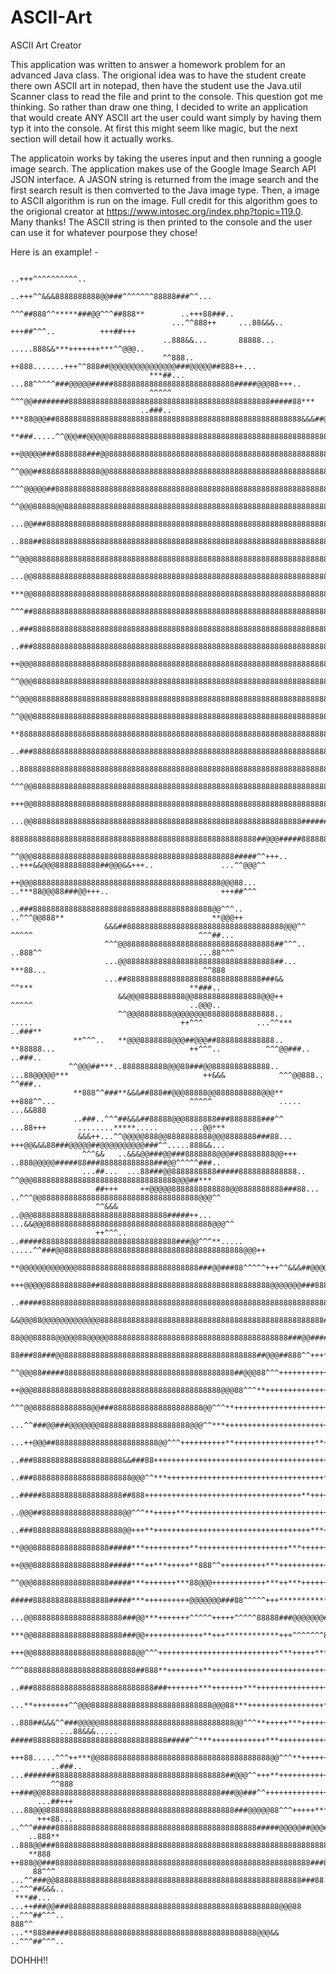 # ASCII-Art
ASCII Art Creator 

This application was written to answer a homework problem for an advanced Java class. The origional idea was to have the student 
create there own ASCII art in notepad, then have the student use the Java.util Scanner class to read the file and print to the 
console. This question got me thinking. So rather than draw one thing, I decided to write an application that would create ANY 
ASCII art the user could want simply by having them typ it into the console. At first this might seem like magic, but the next 
section will detail how it actually works. 

The applicatoin works by taking the useres input and then running a google image search. The application makes use of the Google 
Image Search API JSON interface. A JASON string is returned from the image search and the first search result is then comverted 
to the Java image type. Then, a image to ASCII algorithm is run on the image. Full credit for this algorithm goes to the 
origional creator at https://www.intosec.org/index.php?topic=119.0. Many thanks! The ASCII string is then printed to the 
console and the user can use it for whatever pourpose they chose! 

Here is an example! - 

                                                                                                                                                                                                                                    
                                                                   ..+++^^^^^^^^^^..                                                                                                                                  
                                                ..+++^^&&&8888888888@@###^^^^^^^88888###^^...                                                                                                                          
                                             ^^^##888^^*****###@@^^^##888**        ..+++88###..                                                                                                                        
                                        ...^^888++     ...88&&&..     +++##^^^..          +++##+++                                                                                                                     
                                      ..888&&...       88888...       .....888&&***+++++++***^^@@@..                                                                                                                   
                                      ^^888..        ++888.......+++^^888##@@@@@@@@@@@@@@@###@@@@@##888++...                                                                                                           
                                   ***##...       ...88^^^^^###@@@@@#####888888888888888888888888888#####@@@88+++..                                                                                                    
                                   ^^^^^          ^^^@@########888888888888888888888888888888888888888888888#####88***                                                                                                 
                                 ..###..     ***88@@@##8888888888888888888888888888888888888888888888888888888&&&##@@@^^                                                                                               
                                 **###.....^^@@@##@@@@@888888888888888888888888888888888888888888888888888888888888888@@888..                                                                                          
                                 ++@@@@@###8888888###@@88888888888888888888888888888888888888888888888888888888888888888888@@&&&..                                                                                     
                                 ^^@@@##8888888888888@@8888888888888888888888888888888888888888888888888888888888888888888888@@@&&                                                                                     
                             ^^^@@@@@##8888888888888888888888888888888888888888888888888888888888888888888888888888888888888888@@^^^                                                                                  
                            ^^@@@88888@@888888888888888888888888888888888888888888888888888888888888888888888888888888888888888888@@@**                                                                                
                         ...@@###8888888888888888888888888888888888888888888888888888888888888888888888888888888888888888888888888###88                                                                                
                       ..888##8888888888888888888888888888888888888888888888888888888888888888888888888888888888888888888888888888888@@+++                                                                             
                       ^^@@@888888888888888888888888888888888888888888888888888888888888888888888888888888888888888888888888888888888##888..                                                                           
                    ...@@88888888888888888888888888888888888888888888888888888888888888888888888888888888888888888888888888888888888888@@@++                                                                           
                    ***@@88888888888888888888888888888888888888888888888888888888888888888888888888888888888888888888888888888888888888###88...                                                                        
                    ^^^##88888888888888888888888888888888888888888888888888888888888888888888888888888888888888888888888888888888888888888@@...                                                                        
                  ..###8888888888888888888888888888888888888888888888888888888888888888888888888888888888888888888888888888888888888888888@@^^^                                                                        
                  ..###888888888888888888888888888888888888888888888888888888888888888888888888888888888888888888888888888888888888888888888###..                                                                      
                  ++@@@888888888888888888888888888888888888888888888888888888888888888888888888888888888888888888888888888888888888888888888@@@++                                                                      
                  ^^@@@888888888888888888888888888888888888888888888888888888888888888888888888888888888888888888888888888888888888888888888###88...                                                                   
                  ^^@@@888888888888888888888888888888888888888888888888888888888888888888888888888888888888888888888888888888888888888888888888@@...                                                                   
                  ^^@@@888888888888888888888888888888888888888888888888888888888888888888888888888888888888888888888888888888888888888888888888@@^^^                                                                   
                  **888888888888888888888888888888888888888888888888888888888888888888888888888888888888888888888888888888888888888888888888888@@&&&                                                                   
                  ..###88888888888888888888888888888888888888888888888888888888888888888888888888888888888888888888888888888888888888888888888888@@@..                                                                 
                  ..88888888888888888888888888888888888888888888888888888888888888888888888888888888888888888888888888888888888888888888888888888@@@&&                                                                 
                    ^^^@@888888888888888888888888888888888888888888888888888888888888888888888888888888888888888888888888888888888888888888888888888@@&&&                                                              
                   +++@@88888888888888888888888888888888888888888888888888888888888888888888888888888888888888888888888888888888888888888888888888888@@@**                                                            
                    ...@@888888888888888888888888888888888888888888888888888888888888#############88888888888888888888888888888888###############88888@@@^^                                                            
                       8888888888888888888888888888888888888888888888888888888##@@@#####8888888888#######888888888888888888##@@@#####8888888888##@@@##@@@++                                                            
                       ^^@@@888888888888888888888888888888888888888888888#####^^+++..             ..+++&&@@@8888888888##@@@&&+++..               ...^^@@@^^                                                            
                       ++@@@888888888888888888888888888888888888888888@@@88...                         ..***88@@@88###@@+++..                         +++##^^^                                                         
                       ..###8888888888888888888888888888888888888888@@^^^..                                 ..^^^@@888**                                 **@@@++                                                       
                         &&&##88888888888888888888888888888888888@@@^^                                           ^^^^^                                     ^^^##...                                                    
                         ^^^@@888888888888888888888888888888888##^^^..                                           ..888^^                                   ...88^^^                                                    
                         ...@@888888888888888888888888888888888##...                                               ***88...                                   ^^888                                                    
                         ...##888888888888888888888888888888###&&                                                     ^^***                                   **###..                                                  
                            &&@@@8888888888@@888888888888888@@@++                                                     ^^^^^                                   ..@@@..                                                  
                            ^^@@@8888888@@@@@@@@888888888888888..               .....                                 ++^^^            ...^^***               ..###**                                                  
                  **^^^..   **@@@8888888@@@##@@@##8888888888888..             **88888...                              ++^^^..          ^^^@@###..             ..###..                                                  
                 ^^@@@##***..8888888888@@@88###@@8888888888888..          ...88@@@@@***                              ++&&&            ^^^@@888..             ^^###..                                                  
                  **888^^###**&&&##888##@@@88888@@8888888888@@@**             ++888^^...                              ^^^^^               .....            ...&&888                                                    
                  ..###..^^^##&&&##88888@@@8888888###8888888###^^                                                  ...88+++       ........*****.....       ...@@***                                                    
                   &&&++...^^@@@@@888@@8888888888@@@8888888###88...                                               +++@@&&&88###@@@@@##@@@@@@@@@@###^^.....888&&...                                                    
                    ^^^&&   ..&&&@@###@@###8888888@@@##88888888@@+++                                             ..888@@@@@#####88###888888888888###@@^^^^^###..                                                       
                    ...##...  ...88###@@8888888888#####8888888888888..                                           ^^@@@88888888888888888888888888888888@@@##***                                                         
                       ##+++     ++@@@@@8888888888888@@8888888888###88...                                   ..^^^@@88888888888888888888888888888888888@@@^^                                                            
                       ^^&&&     ..@@@888888888888888888888888888888#####++...                           ...&&@@@8888888888888888888888888888888888888@@@^^                                                            
                       ++^^^..   ..#####888888888888888888888888888888###@@^^^**.....             .....^^###@@8888888888888888888888888888888888888888@@@++                                                            
                                 **@@@@@@@@@@@@@888888888888888888888888888###@@###88^^^^^+++^^&&&##@@@@@###8888888888888888888888888888888888888888#####..                                                            
                              +++@@@@@8888888888##88888888888888888888888888888888888888@@@@@@@###88888888888888888888888888888888888888888888888###@@###^^                                                            
                            ..#####8888888888888888888888888888888888888888888888888888888888888888888888888888888888888888888888888888###@@@@@@@@@@^^+++##^^^                                                         
                            &&@@@88@@@@@@@@@@@@@88888888888888888888888888888888888888888888888888#####@@@@@#####@@@@@@@@@@@@###88###8888888888^^********^^@@@^^                                                       
                            88@@@88888@@@@@88@@@@@8888888888888888888888888888888888888888###@@#####^^^^^^^^^^^^^+++++++++++++++*****++*****+++**++++++++**^^^##...                                                    
                           88###88###@@8888888888888888888888888888888888888888888##@@@##888^^+++**********+++++++++++++++++++++++++++++++++++++++++++++++***88888                                                    
                            ^^@@@88#####88888888888888888888888888888888888888##@@@88^^^+++++++++++++++++++++++++++++++++++**+++++++++++++++++++++++++++++++++++@@@++                                                  
                            ++@@@888888888888888888888888888888888888888888@@@88^^^**+++++++++++++++++++++++++++++++++++++++++++++++++++++++++++++++++++++++++**888&&                                                  
                              ^^^@@8888888888888@@###88888888888888888888@@^^^**++++++++++++++++++++++++++++++++++++++++++++++++++++++++++++++++++++++++++++++**+++##...                                               
                              ...^^###@@###@@@@@@@88888888888888888888@@@^^***+++++++++++++++++++++++++++++++++++++++++++++++++++++++++++++++++++++++++++++++++++++@@***                                               
                                   ...++@@@##88888888888888888888888@@^^^++++++++++**++++++++++++++++++**++++++++++***++++++++++++++++++++++++++++++++++++++++++***88^^^                                               
                                      ..###88888888888888888888&&###88++++++++++++++++++++++++++++++++++++++++++++++++++++++++++++++++++++++***++++++++++++++++++++88^^^                                               
                                      ..###8888888888888888888888@@@^^***+++++++++++++++++++++++++++++++++++**++++++++++++++++++++++++++++++++++++++++++++++++++***88888                                               
                                      ..#####888888888888888888##888+++++++++++++++++++++++++++++++++++**++++++++++++++++++++***++++++++++++++++++++++++++++++++***^^###..                                             
                                     ..@@@##888888888888888888@@^^^**+++++***+++++++++++++++++++++++++++++++++++++++++++++++++++++++**+++++++++++++**+++++++++++++++@@@^^                                             
                                      ..###88888888888888888888@@+++**+++++++++++++++++++++++++++++++++++***++++++++++++***+++++++++++++++++***++++++++++++++++++++**888&&                                             
                                      **@@@88888888888888888#####***++++++++++**++++++++++++++++++++***+++++++++++++++++++++++++++++++++++++++++++++++++++++++++***++###^^                                             
                                      ++@@@88888888888888888#####***++***+++++**888^^++++++++++***+++++++++++++++++++++++++++++++++++++++++++++++***++++++++++**^^^88###..                                             
                                      ^^@@@88888888888888888#####***+++++++***88@@@++++++++++++***++***++++++++++++++++++++++++++++++**+++++***++*****+++^^^^^88###^^...                                               
                                      #####88888888888888888#####***++++++++++@@@@@@@###88^^^^^+++*********************************************++^^^^^888@@###^^...                                                    
                                   ...@@88888888888888888888###@@***+++++++^^^^^+++++^^^^^88888###@@@@@@@###8888888888888888888888###@@@@@@@@@@@@###^^+++..                                                            
                                   ***@@88888888888888888888###@@+++++++++++++**+++************+++^^^^^^^8888888888888888888888888888^^^^^^^^^^@@...                                                                   
                                  +++@@88888888888888888888888@@^^^+++++++++++++++++++++++++++***+++++*************************************88888...                                                                   
                                   ^^^8888888888888888888888888##888**++++++++**+++++++++++++++++++++++++++++++++++++++++++++++++++++**+++^^###**                                                                      
                                ..###888888888888888888888888888###+++++++***+++++++***++++++++++++++++++++**+++++***+++++**+++++^^^88###88***                                                                        
                    ...**++++++++^^@@@888888888888888888888888888@@@88***+++++++++++++++++***++++++++++++++++++++++++++++++++***++@@@88***..                                                                           
                  ..888##&&&^^###@@@@@888888888888888888888888888888@@^^^**+++++***++++++++++++++++++++++++++++++++++++++++++***88888..                                                                                
               ...88&&&.....     #####888888888888888888888888888888#####^^***++++++++++++***++++++++++++++++++++++++++++++**888@@...                                                                                  
               +++88.....^^^++***@@88888888888888888888888888888888888888@@^^^**++++++++++++++++++++++++++++++++++++++++***^^@@@^^                                                                                     
             ..###..     ...#######88888888888888888888888888888888888888##@@@^^+++**+++++++++++++++++++++++**+++++*****888@@+++                                                                                       
             ^^888          ++###@@8888888888888888888888888888888888888888###@@###^^+++++++++++++++++++++++++*****^^^88###**                                                                                          
          ...##+++            ...88@@@888888888888888888888888888888888888888888###@@@@@88^^^+++++**********++^^^##@@@&&...                                                                                            
          +++88...               ..^^^#####888888888888888888888888888888888888888888888#####@@@@@##@@@##@@@@@###@@^^^                                                                                                 
        ..888**                       ..888@@###88888888888888888888888888888888888888888888888888888888888888888@@###++                                                                                               
        **888                              ++888@@###888888888888888888888888888888888888888888888888888888888###88+++88888++                                                                                          
         88^^^                                ...^^###@@8888888888888888888888888888888888888888888888888888888###88   ..^^^##&&&..                                                                                     
     ***##...                                     ...++###@@###88888888888888888888888888888888888888888888888@@@88        ..^^^##^^^..                                                                                
    888^^                                             ...**888#####888888888888888888888888888888888888888888@@@&&             ..^^^##^^^..                                                                           


DOHHH!!
